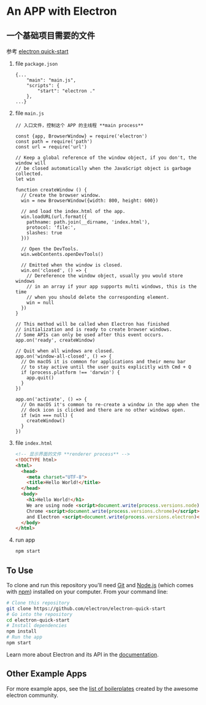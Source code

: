 # An APP with Electron

## 一个基础项目需要的文件

参考 [electron quick-start](https://electron.atom.io/docs/tutorial/quick-start/)

1. file `package.json`
    ```
    {...
        "main": "main.js",
        "scripts": {
            "start": "electron ."
        },
    ...}
    ```

2. file `main.js`
    ```
    // 入口文件，控制这个 APP 的主线程 **main process**

    const {app, BrowserWindow} = require('electron')
    const path = require('path')
    const url = require('url')

    // Keep a global reference of the window object, if you don't, the window will
    // be closed automatically when the JavaScript object is garbage collected.
    let win

    function createWindow () {
      // Create the browser window.
      win = new BrowserWindow({width: 800, height: 600})

      // and load the index.html of the app.
      win.loadURL(url.format({
        pathname: path.join(__dirname, 'index.html'),
        protocol: 'file:',
        slashes: true
      }))

      // Open the DevTools.
      win.webContents.openDevTools()

      // Emitted when the window is closed.
      win.on('closed', () => {
        // Dereference the window object, usually you would store windows
        // in an array if your app supports multi windows, this is the time
        // when you should delete the corresponding element.
        win = null
      })
    }

    // This method will be called when Electron has finished
    // initialization and is ready to create browser windows.
    // Some APIs can only be used after this event occurs.
    app.on('ready', createWindow)

    // Quit when all windows are closed.
    app.on('window-all-closed', () => {
      // On macOS it is common for applications and their menu bar
      // to stay active until the user quits explicitly with Cmd + Q
      if (process.platform !== 'darwin') {
        app.quit()
      }
    })

    app.on('activate', () => {
      // On macOS it's common to re-create a window in the app when the
      // dock icon is clicked and there are no other windows open.
      if (win === null) {
        createWindow()
      }
    })
    ```

3. file `index.html`
    ```html
    <!-- 显示界面的文件 **renderer process** -->
    <!DOCTYPE html>
    <html>
      <head>
        <meta charset="UTF-8">
        <title>Hello World!</title>
      </head>
      <body>
        <h1>Hello World!</h1>
        We are using node <script>document.write(process.versions.node)</script>,
        Chrome <script>document.write(process.versions.chrome)</script>,
        and Electron <script>document.write(process.versions.electron)</script>.
      </body>
    </html>
    ```
4. run app
    ```bash
    npm start
    ```


## To Use

To clone and run this repository you'll need [Git](https://git-scm.com) and [Node.js](https://nodejs.org/en/download/) (which comes with [npm](http://npmjs.com)) installed on your computer. From your command line:

```bash
# Clone this repository
git clone https://github.com/electron/electron-quick-start
# Go into the repository
cd electron-quick-start
# Install dependencies
npm install
# Run the app
npm start
```

Learn more about Electron and its API in the [documentation](http://electron.atom.io/docs/).

## Other Example Apps

For more example apps, see the
[list of boilerplates](http://electron.atom.io/community/#boilerplates)
created by the awesome electron community.

